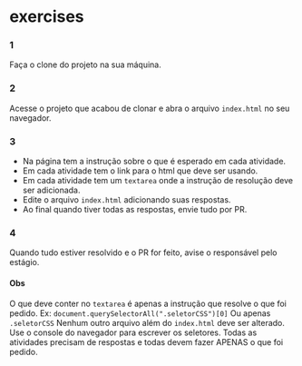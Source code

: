 # exercises

### 1
Faça o clone do projeto na sua máquina.

### 2
Acesse o projeto que acabou de clonar e abra o arquivo `index.html` no seu navegador.

### 3
- Na página tem a instrução sobre o que é esperado em cada atividade.
- Em cada atividade tem o link para o html que deve ser usando.
- Em cada atividade tem um `textarea` onde a instrução de resolução deve ser adicionada.
- Edite o arquivo `index.html` adicionando suas respostas.
- Ao final quando tiver todas as respostas, envie tudo por PR.

### 4
Quando tudo estiver resolvido e o PR for feito, avise o responsável pelo estágio.


#### Obs
O que deve conter no `textarea` é apenas a instrução  que resolve o que foi pedido.
    Ex: `document.querySelectorAll(".seletorCSS")[0]`
        Ou apenas `.seletorCSS`
Nenhum outro arquivo além do `index.html` deve ser alterado.
Use o console do navegador para escrever os seletores.
Todas as atividades precisam de respostas e todas devem fazer APENAS o que foi pedido.




